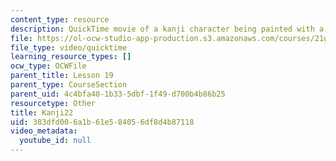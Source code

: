 ```yaml
---
content_type: resource
description: QuickTime movie of a kanji character being painted with a brush.
file: https://ol-ocw-studio-app-production.s3.amazonaws.com/courses/21g-504-japanese-iv-spring-2009/383dfd006a1b61e584056df8d4b87118_Kanji22.mov
file_type: video/quicktime
learning_resource_types: []
ocw_type: OCWFile
parent_title: Lesson 19
parent_type: CourseSection
parent_uid: 4c4bfa40-1b33-5dbf-1f49-d700b4b86b25
resourcetype: Other
title: Kanji22
uid: 383dfd00-6a1b-61e5-8405-6df8d4b87118
video_metadata:
  youtube_id: null
---
```

